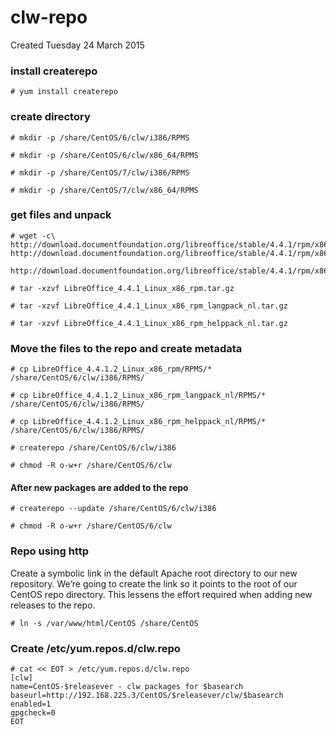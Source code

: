 # clw-repo
Created Tuesday 24 March 2015

### install createrepo

``# yum install createrepo``

### create directory

``# mkdir -p /share/CentOS/6/clw/i386/RPMS``

``# mkdir -p /share/CentOS/6/clw/x86_64/RPMS``

``# mkdir -p /share/CentOS/7/clw/i386/RPMS``

``# mkdir -p /share/CentOS/7/clw/x86_64/RPMS``

### get files and unpack

	# wget -c\
	http://download.documentfoundation.org/libreoffice/stable/4.4.1/rpm/x86/LibreOffice_4.4.1_Linux_x86_rpm.tar.gz\
	http://download.documentfoundation.org/libreoffice/stable/4.4.1/rpm/x86/LibreOffice_4.4.1_Linux_x86_rpm_langpack_nl.tar.gz\
	 http://download.documentfoundation.org/libreoffice/stable/4.4.1/rpm/x86/LibreOffice_4.4.1_Linux_x86_rpm_helppack_nl.tar.gz``

``# tar -xzvf LibreOffice_4.4.1_Linux_x86_rpm.tar.gz``

``# tar -xzvf LibreOffice_4.4.1_Linux_x86_rpm_langpack_nl.tar.gz``

``# tar -xzvf LibreOffice_4.4.1_Linux_x86_rpm_helppack_nl.tar.gz``

### Move the files to the repo and create metadata

``# cp LibreOffice_4.4.1.2_Linux_x86_rpm/RPMS/* /share/CentOS/6/clw/i386/RPMS/``

``# cp LibreOffice_4.4.1.2_Linux_x86_rpm_langpack_nl/RPMS/* /share/CentOS/6/clw/i386/RPMS/``

``# cp LibreOffice_4.4.1.2_Linux_x86_rpm_helppack_nl/RPMS/* /share/CentOS/6/clw/i386/RPMS/``

``# createrepo /share/CentOS/6/clw/i386``

``# chmod -R o-w+r /share/CentOS/6/clw``

#### After new packages are added to the repo

``# createrepo --update /share/CentOS/6/clw/i386``

``# chmod -R o-w+r /share/CentOS/6/clw``

### Repo using http
Create a symbolic link in the default Apache root directory to our new repository. We’re going to create the link so it points to the root of our CentOS repo directory. This lessens the effort required when adding new releases to the repo.

``# ln -s /var/www/html/CentOS /share/CentOS``

### Create /etc/yum.repos.d/clw.repo

	# cat << EOT > /etc/yum.repos.d/clw.repo
	[clw]
	name=CentOS-$releasever - clw packages for $basearch
	baseurl=http://192.168.225.3/CentOS/$releasever/clw/$basearch
	enabled=1
	gpgcheck=0
	EOT



